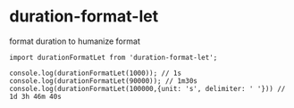 # duration-format-let
format duration to humanize format

```
import durationFormatLet from 'duration-format-let';

console.log(durationFormatLet(1000)); // 1s
console.log(durationFormatLet(90000)); // 1m30s
console.log(durationFormatLet(100000,{unit: 's', delimiter: ' '})) // 1d 3h 46m 40s
```
